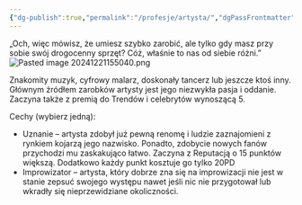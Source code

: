 ```yaml
---
{"dg-publish":true,"permalink":"/profesje/artysta/","dgPassFrontmatter":true}
---
```


„Och, więc mówisz, że umiesz szybko zarobić, ale tylko gdy masz przy sobie swój drogocenny sprzęt? Cóż, właśnie to nas od siebie różni.”
![Pasted image 20241221155040.png](/img/user/Obrazy/Pasted%20image%2020241221155040.png)

Znakomity muzyk, cyfrowy malarz, doskonały tancerz lub jeszcze ktoś inny. Głównym źródłem zarobków artysty jest jego niezwykła pasja i oddanie. Zaczyna także z premią do Trendów i celebrytów wynoszącą 5.

Cechy (wybierz jedną):

- Uznanie – artysta zdobył już pewną renomę i ludzie zaznajomieni z rynkiem kojarzą jego nazwisko. Ponadto, zdobycie nowych fanów przychodzi mu zaskakująco łatwo. Zaczyna z Reputacją o 15 punktów większą. Dodatkowo każdy punkt kosztuje go tylko 20PD
- Improwizator – artysta, który dobrze zna się na improwizacji nie jest w stanie zepsuć swojego występu nawet jeśli nic nie przygotował lub wkradły się nieprzewidziane okoliczności.